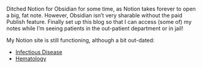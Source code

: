 Ditched Notion for Obsidian for some time, as Notion takes forever to open a big, fat note. However, Obsidian isn’t very sharable without the paid Publish feature. Finally set up this blog so that I can access (some of) my notes while I’m seeing patients in the out-patient department or in jail!

My Notion site is still functioning, although a bit out-dated:
- [Infectious Disease](https://didiowen.notion.site/336e4bf161d347f1a4ef74a78c55aade?v=1c01c8b26b084d9d92605f5ded2f27ce&pvs=74)
- [Hematology](https://didiowen.notion.site/Hematology-b1a003097226464d9b6e861560fe7dc7?pvs=74)

